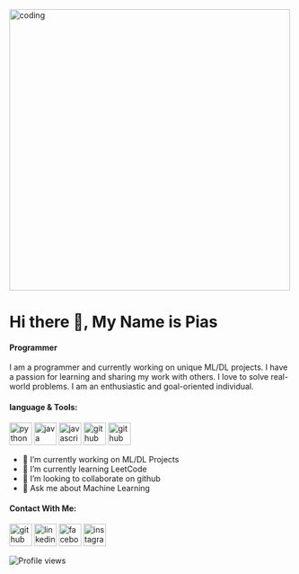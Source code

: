 <img src='https://user-images.githubusercontent.com/104611659/218259188-90383db9-6911-41fa-8519-8ba0e1ff5837.png' alt='coding' width='500'>

# Hi there 👋, My Name is Pias
#### Programmer
I am a programmer and currently working on unique ML/DL projects. I have a passion for learning and sharing my work with others. I love to solve real-world problems. I am an enthusiastic and goal-oriented individual. 

#### language & Tools:
<img src='https://user-images.githubusercontent.com/104611659/218259989-ba7b912e-c09a-4506-802b-5b28dc14243e.png' alt='python' height='40'>  <img src='https://user-images.githubusercontent.com/104611659/218260019-71b98095-360b-4c3f-975d-8225cc39164f.png' alt='java' height='40'>  <img src='https://user-images.githubusercontent.com/104611659/218260073-3d96785c-e5de-43f6-b6c1-36174929dccd.png' alt='javascript' height='40'>  <img src='https://user-images.githubusercontent.com/104611659/218260117-6716c75e-fc95-4582-8405-3aa59fd17d18.png' alt='github' height='40'> <img src='https://user-images.githubusercontent.com/104611659/218260165-c0719392-b88f-4272-a41f-51d331ffeedb.png' alt='github' height='40'>


- 🔭 I’m currently working on ML/DL Projects  
- 🌱 I’m currently learning LeetCode 
- 👯 I’m looking to collaborate on github 
- 💬 Ask me about Machine Learning 

#### Contact With Me:
[<img src='https://cdn.jsdelivr.net/npm/simple-icons@3.0.1/icons/github.svg' alt='github' height='40'>](https://github.com/aparnadaspias)  [<img src='https://cdn.jsdelivr.net/npm/simple-icons@3.0.1/icons/linkedin.svg' alt='linkedin' height='40'>](https://www.linkedin.com/in/aparna-das-pias/)  [<img src='https://cdn.jsdelivr.net/npm/simple-icons@3.0.1/icons/facebook.svg' alt='facebook' height='40'>](https://www.facebook.com/PiasDas)  [<img src='https://cdn.jsdelivr.net/npm/simple-icons@3.0.1/icons/instagram.svg' alt='instagram' height='40'>](https://www.instagram.com/impias/)  


![Profile views](https://gpvc.arturio.dev/gothamknight07)




